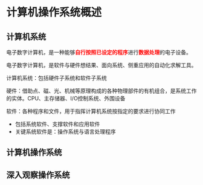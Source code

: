 # 计算机操作系统概述

<style>
    .Red {color:rgb(255,0,0);font-weight:bold;}
    .Orange {color:rgb(255,128,0);font-weight:bold;}
    .Yellow {color:rgb(255,255,0);font-weight:bold;}
    .Green {color:rgb(0,160,0);font-weight:bold;}
    .Cyan {color:rgb(0,255,255);font-weight:bold;}
    .Blue {color:rgb(0,0,255);font-weight:bold;}
    .Purple {color:rgb(128,0,128);font-weight:bold;}
    table th {background-color:#2195f3;font-size:13pt}
    table th:nth-of-type(1) {width:80pt}
</style>

## 计算机系统

电子数字计算机，是一种能够<span class="Red">自行按照已设定的程序</span>进行<span class="Red">数据处理</span>的电子设备。

电子数字计算机，是软件与硬件想结果、面向系统、侧重应用的自动化求解工具。

计算机系统：包括硬件子系统和软件子系统

硬件：借助点、磁、光、机械等原理构成的各种物理部件的有机组合，是系统工作的实体。CPU、主存储器、I/O控制系统、外围设备

软件：各种程序和文件，用于指挥计算机系统按指定的要求进行协同工作

- 包括系统软件、支撑软件和应用软件
- 关键系统软件是：操作系统与语言处理程序

## 计算机操作系统

## 深入观察操作系统